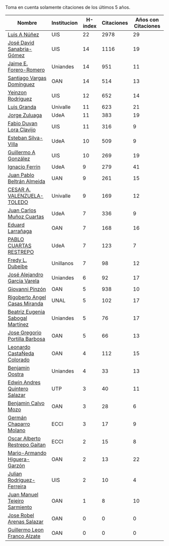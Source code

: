 Toma en cuenta solamente citaciones de los últimos 5 años.

Nombre | Institucion | H-index | Citaciones | Años con Citaciones | 
------ | ---------- | -------- | ---------- | ----------|
[Luis A Núñez](https://scholar.google.com/citations?user=2Q5_QxkAAAAJ&hl=en) | UIS | 22 | 2978 | 29 |
[José David Sanabria-Gómez](https://scholar.google.com/citations?user=Tclray4AAAAJ&hl=en) | UIS | 14 | 1116 | 19 |
[Jaime E. Forero-Romero](https://scholar.google.com/citations?user=TLTK6WgAAAAJ) | Uniandes | 14 | 951 | 11 |
[Santiago Vargas Domínguez](https://scholar.google.com/citations?hl=en&user=9DDaTaAAAAAJ) | OAN | 14 | 514 | 13 |
[Yeinzon Rodriguez](https://scholar.google.com/citations?user=5gEif2UAAAAJ&hl=en) | UIS | 12 | 652 | 14 |
[Luis Granda](https://scholar.google.com/citations?user=FGfHWuwAAAAJ&hl=en) | Univalle | 11 | 623 | 21 | 
[Jorge Zuluaga](https://scholar.google.com/citations?user=qpGVqNwAAAAJ&hl=en&oi=ao) | UdeA | 11 | 383 | 19 |
[Fabio Duvan Lora Clavijo](https://scholar.google.com/citations?hl=en&user=bV-me9AAAAAJ&view_op=list_works)| UIS | 11 | 316 | 9 |
[Esteban Silva-Villa](https://scholar.google.com/citations?user=S8-YLHaAJLMC&hl=en) | UdeA | 10 | 509 | 9 | 
[Guillermo A González](https://scholar.google.com/citations?user=pvM7yGcAAAAJ&hl=en) | UIS | 10 | 269 | 19 |
[Ignacio Ferrin](https://scholar.google.com/citations?user=bGBCFskAAAAJ&hl=en) | UdeA | 9 | 279 | 41 |
[Juan Pablo Beltrán Almeida](https://scholar.google.com/citations?user=fkaJbT8AAAAJ&hl) | UAN | 9 | 261 | 15 |
[CESAR A. VALENZUELA-TOLEDO](https://scholar.google.com/citations?user=J89OrSkAAAAJ&hl=en)| Univalle | 9 | 169 | 12 |
[Juan Carlos Muñoz Cuartas](https://scholar.google.com/citations?user=tQkmHH8AAAAJ&hl=en) | UdeA | 7 | 336 | 9 |
[Eduard Larrañaga](https://scholar.google.com/citations?hl=en&user=HyknmA8AAAAJ) | OAN | 7 | 168 | 16 | 
[PABLO CUARTAS RESTREPO](https://scholar.google.com/citations?user=c4zrU20AAAAJ&hl=en) | UdeA | 7 | 123 | 7 |
[Fredy L. Dubeibe](https://scholar.google.com/citations?user=BgO_bU8AAAAJ&hl=en) | Unillanos | 7 | 98 | 12 |
[José Alejandro García Varela](https://scholar.google.com/citations?user=iA0H5dgAAAAJ&hl=en) | Uniandes | 6 | 92 | 17 |
[Giovanni Pinzón](https://scholar.google.com/citations?user=F25UKOkAAAAJ&hl=en)| OAN | 5 | 938 | 10 |
[Rigoberto Angel Casas Miranda](https://scholar.google.com/citations?user=i9vdtq0AAAAJ&hl=en) | UNAL | 5 | 102 | 17 |
[Beatriz Eugenia Sabogal Martínez](https://scholar.google.com/citations?user=T-0RjQYAAAAJ&hl=en) | Uniandes | 5 | 76 | 17 |
[Jose Gregorio Portilla Barbosa](https://scholar.google.com/citations?hl=en&user=tDx7hEMAAAAJ) | OAN | 5 | 66 | 13 |
[Leonardo CastaÑeda Colorado](https://scholar.google.com/citations?hl=en&user=yJNS9DIAAAAJ) | OAN | 4 | 112 | 15 | 
[Benjamin Oostra](https://scholar.google.com/citations?user=A-57orIAAAAJ&hl=en&oi=ao) | Uniandes | 4 | 33 | 13 |
[Edwin Andres Quintero Salazar](https://scholar.google.com/citations?user=Si_rL4gAAAAJ&hl=en&oi=ao)| UTP | 3 | 40 | 11 |
[Benjamin Calvo Mozo](https://scholar.google.com/citations?hl=en&user=xBhWLdQAAAAJ) | OAN | 3 | 28 | 6 |
[Germán Chaparro Molano](https://scholar.google.com/citations?user=FHzXPgoAAAAJ&hl=en) | ECCI | 3 | 17 | 9 | 
[Oscar Alberto Restrepo Gaitan](https://scholar.google.com/citations?user=ecKvoBgAAAAJ&hl=en) | ECCI | 2 | 15 | 8 | 
[Mario-Armando Higuera-Garzón](https://scholar.google.com/citations?user=goHAHhMAAAAJ&hl=en) | OAN | 2 | 13 | 22 |
[Julian Rodriguez-Ferreira](https://scholar.google.com/citations?user=gy2sAsIAAAAJ&hl=en&oi=ao) | UIS | 2 | 10 | 4 |
[Juan Manuel Tejeiro Sarmiento](https://scholar.google.com/citations?hl=en&user=hGwadTAAAAAJ) | OAN | 1 | 8 | 10 |
[Jose Robel Arenas Salazar](https://scholar.google.com/citations?hl=en&user=IEVLREYAAAAJ) | OAN | 0 | 0 | 0 |
[Guillermo Leon Franco Alzate](https://scholar.google.com/citations?hl=en&user=5VSFp1sAAAAJ) | OAN | 0 | 0 | 0 |

